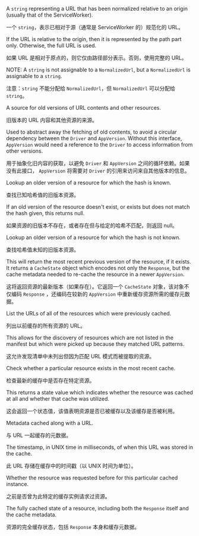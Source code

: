 A `string` representing a URL that has been normalized relative to an origin \(usually that of the
ServiceWorker\).

一个 `string`，表示已相对于源（通常是 ServiceWorker 的）规范化的 URL。

If the URL is relative to the origin, then it is represented by the path part only. Otherwise,
the full URL is used.

如果 URL 是相对于原点的，则它仅由路径部分表示。否则，使用完整的 URL。

NOTE: A `string` is not assignable to a `NormalizedUrl`, but a `NormalizedUrl` is assignable to a
      `string`.

注意：`string` 不能分配给 `NormalizedUrl`，但 `NormalizedUrl` 可以分配给 `string`。

A source for old versions of URL contents and other resources.

旧版本的 URL 内容和其他资源的来源。

Used to abstract away the fetching of old contents, to avoid a
circular dependency between the `Driver` and `AppVersion`. Without
this interface, `AppVersion` would need a reference to the `Driver`
to access information from other versions.

用于抽象化旧内容的获取，以避免 `Driver` 和 `AppVersion` 之间的循环依赖。如果没有此接口，
`AppVersion` 将需要对 `Driver` 的引用来访问来自其他版本的信息。

Lookup an older version of a resource for which the hash is known.

查找已知哈希值的旧版本资源。

If an old version of the resource doesn't exist, or exists but does
not match the hash given, this returns null.

如果资源的旧版本不存在，或者存在但与给定的哈希不匹配，则返回 null。

Lookup an older version of a resource for which the hash is not known.

查找哈希值未知的旧版本资源。

This will return the most recent previous version of the resource, if
it exists. It returns a `CacheState` object which encodes not only the
`Response`, but the cache metadata needed to re-cache the resource in
a newer `AppVersion`.

这将返回资源的最新版本（如果存在）。它返回一个 `CacheState` 对象，该对象不仅编码 `Response`
，还编码在较新的 `AppVersion` 中重新缓存资源所需的缓存元数据。

List the URLs of all of the resources which were previously cached.

列出以前缓存的所有资源的 URL。

This allows for the discovery of resources which are not listed in the
manifest but which were picked up because they matched URL patterns.

这允许发现清单中未列出但因为匹配 URL 模式而被提取的资源。

Check whether a particular resource exists in the most recent cache.

检查最新的缓存中是否存在特定资源。

This returns a state value which indicates whether the resource was
cached at all and whether that cache was utilized.

这会返回一个状态值，该值表明资源是否已被缓存以及该缓存是否被利用。

Metadata cached along with a URL.

与 URL 一起缓存的元数据。

The timestamp, in UNIX time in milliseconds, of when this URL was stored
in the cache.

此 URL 存储在缓存中的时间戳（以 UNIX 时间为单位）。

Whether the resource was requested before for this particular cached
instance.

之前是否曾为此特定的缓存实例请求过资源。

The fully cached state of a resource, including both the `Response` itself
and the cache metadata.

资源的完全缓存状态，包括 `Response` 本身和缓存元数据。